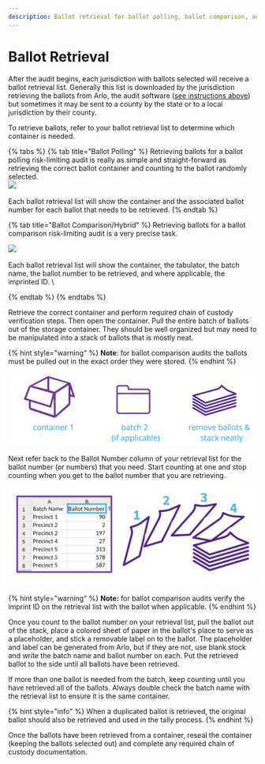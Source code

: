 ```yaml
---
description: Ballot retrieval for ballot polling, ballot comparison, and hybrid audits.
---
```


# Ballot Retrieval

After the audit begins, each jurisdiction with ballots selected will receive a ballot retrieval list. Generally this list is downloaded by the jurisdiction retrieving the ballots from Arlo, the audit software ([see instructions above](../jurisdiction-manager/audit-conduct-1/audit-conduct.md)) but sometimes it may be sent to a county by the state or to a local jurisdiction by their county.

To retrieve ballots, refer to your ballot retrieval list to determine which container is needed.

{% tabs %}
{% tab title="Ballot Polling" %}
Retrieving ballots for a ballot polling risk-limiting audit is really as simple and straight-forward as retrieving the correct ballot container and counting to the ballot randomly selected. \
![](https://lh4.googleusercontent.com/l\_J2eT-W96CGKhJXNwDCCKNb2XS5mhfgXeDbMjlU20zk3t-0l-bxMarWgSUqC8pBoWNVIo4XLbQNR0UTNkftwkn4GT7DPvHJSybPUZLJ1q3hyvC-71d0CrHfS8O4PsLhFAGM8seF)

Each ballot retrieval list will show the container and the associated ballot number for each ballot that needs to be retrieved.&#x20;
{% endtab %}

{% tab title="Ballot Comparison/Hybrid" %}
Retrieving ballots for a ballot comparison risk-limiting audit is a very precise task.

![](https://lh3.googleusercontent.com/uxryX1\_jEnlXqxkUHQVvnHWF6XSsFJycSaIUoRKz6TwP1MFMYsT737z4rpkRa-e2VIK5kL3j2bKsLb0hz7FxBttjFwyu9eVYYKC5Qg4n8RwUJm8PoWkPY8ldTDbklx1bSQ5ZNiUu)

Each ballot retrieval list will show the container, the tabulator, the batch name, the ballot number to be retrieved, and where applicable, the imprinted ID. \

{% endtab %}
{% endtabs %}

Retrieve the correct container and perform required chain of custody verification steps. Then open the container. Pull the entire batch of ballots out of the storage container.  They should be well organized but may need to be manipulated into a stack of ballots that is mostly neat.&#x20;

{% hint style="warning" %}
**Note**: for ballot comparison audits the ballots must be pulled out in the exact order they were stored.
{% endhint %}

![](<../.gitbook/assets/image (16).png>)

Next refer back to the Ballot Number column of your retrieval list for the ballot number (or numbers) that you need. Start counting at one and stop counting when you get to the ballot number that you are retrieving. &#x20;

![](<../.gitbook/assets/image (42).png>)

{% hint style="warning" %}
**Note:** for ballot comparison audits verify the imprint ID on the retrieval list with the ballot when applicable.
{% endhint %}

Once you count to the ballot number on your retrieval list, pull the ballot out of the stack, place a colored sheet of paper in the ballot's place to serve as a placeholder, and stick a removable label on to the ballot. The placeholder and label can be generated from Arlo, but if they are not, use blank stock and write the batch name and ballot number on each. Put the retrieved ballot to the side until all ballots have been retrieved.

If more than one ballot is needed from the batch, keep counting until you have retrieved all of the ballots. Always double check the batch name with the retrieval list to ensure it is the same container.

{% hint style="info" %}
When a duplicated ballot is retrieved, the original ballot should also be retrieved and used in the tally process.
{% endhint %}

Once the ballots have been retrieved from a container, reseal the container (keeping the ballots selected out) and complete any required chain of custody documentation.
